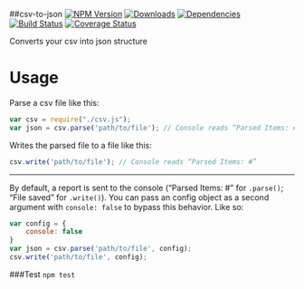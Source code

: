 ##csv-to-json
[![NPM Version](https://img.shields.io/npm/v/csv-to-json.svg)](https://npmjs.org/package/csv-to-json)
[![Downloads](https://img.shields.io/npm/dm/csv-to-json.svg)](https://npmjs.org/package/csv-to-json)
[![Dependencies](https://david-dm.org/alfredkam/bigData.svg)](https://david-dm.org/alfredkam/bigData)
[![Build Status](https://img.shields.io/travis/alfredkam/bigData.svg?branch=master)](https://travis-ci.org/alfredkam/bigData)
[![Coverage Status](https://coveralls.io/repos/alfredkam/bigData/badge.svg?branch=master)](https://coveralls.io/r/alfredkam/yakojs?branch=master)

Converts your csv into json structure

Usage
=====
Parse a csv file like this:
```javascript
var csv = require("./csv.js");
var json = csv.parse('path/to/file'); // Console reads “Parsed Items: #”
```

Writes the parsed file to a file like this:
```javascript
csv.write('path/to/file'); // Console reads “Parsed Items: #”
```

---

By default, a report is sent to the console (“Parsed Items: #” for `.parse()`; “File saved” for `.write()`). You can pass an config object as a second argument with `console: false` to bypass this behavior. Like so:
```javascript
var config = {
    console: false
}
var json = csv.parse('path/to/file', config);
csv.write('path/to/file', config);
```

###Test
```npm test```
